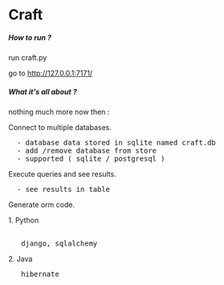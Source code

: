 Craft
====================
<h5>How to run ? </h5>
<p>run craft.py</p>
<p>go to <a href=http://127.0.0.1:7171/>http://127.0.0.1:7171/</a></p>

<h5>What it's all about ? </h5>
<p>nothing much more now then :</p>

<p>Connect to multiple databases.</p>
<pre>
  - database data stored in sqlite named craft.db 
  - add /remove database from store
  - supported ( sqlite / postgresql )
</pre>
<p>Execute queries and see results.</p>
<pre>
  - see results in table
</pre>
<p>Generate orm code.</p>
<p>1. Python</p>
<pre>  
   django, sqlalchemy
</pre>
<p> 2. Java</p>
<pre>
   hibernate
</pre>
